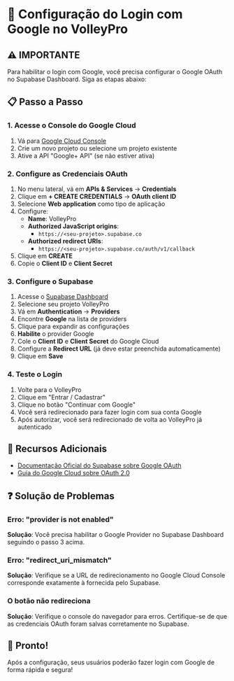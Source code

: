 # 🔐 Configuração do Login com Google no VolleyPro

## ⚠️ IMPORTANTE
Para habilitar o login com Google, você precisa configurar o Google OAuth no Supabase Dashboard. Siga as etapas abaixo:

## 📋 Passo a Passo

### 1. Acesse o Console do Google Cloud
1. Vá para [Google Cloud Console](https://console.cloud.google.com/)
2. Crie um novo projeto ou selecione um projeto existente
3. Ative a API "Google+ API" (se não estiver ativa)

### 2. Configure as Credenciais OAuth
1. No menu lateral, vá em **APIs & Services** → **Credentials**
2. Clique em **+ CREATE CREDENTIALS** → **OAuth client ID**
3. Selecione **Web application** como tipo de aplicação
4. Configure:
   - **Name**: VolleyPro
   - **Authorized JavaScript origins**: 
     - `https://<seu-projeto>.supabase.co`
   - **Authorized redirect URIs**:
     - `https://<seu-projeto>.supabase.co/auth/v1/callback`
5. Clique em **CREATE**
6. Copie o **Client ID** e **Client Secret**

### 3. Configure o Supabase
1. Acesse o [Supabase Dashboard](https://supabase.com/dashboard)
2. Selecione seu projeto VolleyPro
3. Vá em **Authentication** → **Providers**
4. Encontre **Google** na lista de providers
5. Clique para expandir as configurações
6. **Habilite** o provider Google
7. Cole o **Client ID** e **Client Secret** do Google Cloud
8. Configure a **Redirect URL** (já deve estar preenchida automaticamente)
9. Clique em **Save**

### 4. Teste o Login
1. Volte para o VolleyPro
2. Clique em "Entrar / Cadastrar"
3. Clique no botão "Continuar com Google"
4. Você será redirecionado para fazer login com sua conta Google
5. Após autorizar, você será redirecionado de volta ao VolleyPro já autenticado

## 🎯 Recursos Adicionais

- [Documentação Oficial do Supabase sobre Google OAuth](https://supabase.com/docs/guides/auth/social-login/auth-google)
- [Guia do Google Cloud sobre OAuth 2.0](https://developers.google.com/identity/protocols/oauth2)

## ❓ Solução de Problemas

### Erro: "provider is not enabled"
**Solução**: Você precisa habilitar o Google Provider no Supabase Dashboard seguindo o passo 3 acima.

### Erro: "redirect_uri_mismatch"
**Solução**: Verifique se a URL de redirecionamento no Google Cloud Console corresponde exatamente à fornecida pelo Supabase.

### O botão não redireciona
**Solução**: Verifique o console do navegador para erros. Certifique-se de que as credenciais OAuth foram salvas corretamente no Supabase.

## 🏐 Pronto!
Após a configuração, seus usuários poderão fazer login com Google de forma rápida e segura!
